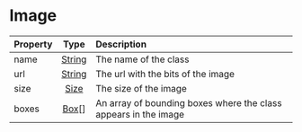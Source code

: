 # Image

| Property      | Type                      | Description                                                      |
| ------------- |:-------------------------:| :----------------------------------------------------------------|
| name          | [String](String.md)       | The name of the class                                            |
| url           | [String](String.md)       | The url with the bits of the image                               |
| size          | [Size](Size.md)           | The size of the image                                            |
| boxes         | [Box](Box.md)[]           | An array of bounding boxes where the class appears in the image  |
